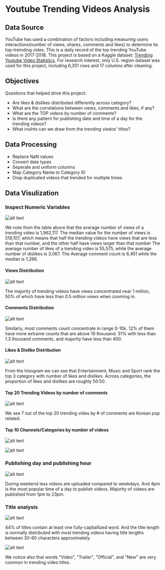 # Youtube Trending Videos Analysis

## Data Source

YouTube has used a combination of factors including measuring users interactions(number of views, shares, comments and likes) to determine its top-treinding vides. This is a daily record of the top trending YouTube videos in 2017-2018.
This project is based on a Kaggle dataset: [Trending Youtube Video Statistics](https://www.kaggle.com/datasnaek/youtube-new). For research interest, only U.S. region dataset was used for this project, including 6,351 rows and 17 columns after cleaning.

## Objectives

Questions that helped drive this project:
- Are likes & dislikes distributed differently across category?
- What are the correlations between views, comments and likes, if any?
- What are the TOP videos by number of comments?
- Is there any pattern for publishing date and time of a day for the trending videos?
- What insihts can we draw from the trending viedos' titles?

## Data Processing
- Replace NaN values
- Convert data types
- Seperate and uniform columns
- Map Category Name to Category ID
- Drop duplicated videos that trended for multiple times

## Data Visulization

### Inspect Numeric Variables

![alt text](https://github.com/lisu1222/Youtube-Trending-Videos-Analysis/blob/master/insp_num_var.png)

We note from the table above that the average number of views of a trending video is 1,962,117. The median value for the number of views is 518,107, which means that half the trending videos have views that are less than that number, and the other half have views larger than that number
The average number of likes of a trending video is 55,575, while the average number of dislikes is 3,067. The
Average comment count is 6,451 while the median is 1,266.

#### Views Distribution

![alt text](https://github.com/lisu1222/Youtube-Trending-Videos-Analysis/blob/master/views_dist.png)

The majority of trending videos have views concentrated near 1 million, 50% of which have less than 0.5 million views when zooming in.

#### Comments Distribution

![alt text](https://github.com/lisu1222/Youtube-Trending-Videos-Analysis/blob/master/com_dist.png)

Similarly, most comments count concentrate in range 0-10k. 12% of them have more extrame counts that are above 10 thousand. 51% with less than 1.3 thousand comments, and majority have less than 400.

#### Likes & Dislike Distribution

![alt text](https://github.com/lisu1222/Youtube-Trending-Videos-Analysis/blob/master/like_dislike_dist.png)

From the hisogram we can see that Entertainment, Music and Sport rank the top 3 category with number of likes and dislikes. Across categories, the proportion of likes and dislikes are roughly 50:50. 

#### Top 20 Trending Videos by number of comments

![alt text](https://github.com/lisu1222/Youtube-Trending-Videos-Analysis/blob/master/top20.png)

We see 7 out of the top 20 trending vides by # of comments are Korean pop related.

#### Top 10 Channels/Categories by number of videos

![alt text](https://github.com/lisu1222/Youtube-Trending-Videos-Analysis/blob/master/top10_channels.png)

![alt text](https://github.com/lisu1222/Youtube-Trending-Videos-Analysis/blob/master/top10_categories.png)

### Publishing day and publishing hour
![alt text](https://github.com/lisu1222/Youtube-Trending-Videos-Analysis/blob/master/date_time.png)

During weekend less videos are uploaded compared to weekdays. And 4pm is the most popular time of a day to publish videos. Majority of videos are published from 1pm to 23pm.

### Title analysis
![alt text](https://github.com/lisu1222/Youtube-Trending-Videos-Analysis/blob/master/title.png)

44% of titles contain at least one fully-capitallized word.
And the title length is normally distributed with most trending videos having title lengths between 30-60 characters approximately.

![alt text](https://github.com/lisu1222/Youtube-Trending-Videos-Analysis/blob/master/title_word_cloud.png)

We notice also that words "Video", "Trailer", "Official", and "New" are very common in trending video titles.


